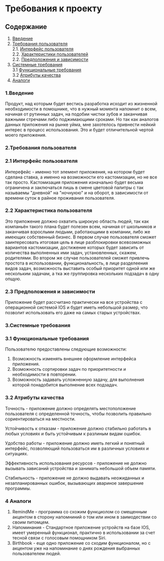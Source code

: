 # Требования к проекту

## Содержание
1. [Введение](#1)
2. [Требования пользователя](#2) <br>
  2.1. [Интерфейс пользователя](#2.1) <br>
  2.2. [Характеристики пользователей](#2.2) <br>
  2.2. [Предположения и зависимости](#2.3) <br>
3. [Системные требования](#3) <br>
  3.1 [Функциональные требования](#3.1) <br>
  3.2 [Атрибуты качества](#3.2) <br>
4. [Аналоги](#4) <br>

### 1.Введение<a name="1"></a>
	
  Продукт, над которым будет вестись разработка исходит из жизненной необходимости в помошнике, что в нужный момента напомнит о всем, начиная от рутинных задач, на подобии чистки зубов и заканчивая важными стречами либо поджимающими сроками. 
	Но так как аналогов данных приложения на рынке  уйма, мне захотелось привнести нейкий интерес в процесс использования. Это и будет отличительной чертой моего приложения.

### 2.Требования пользователя<a name="2"></a>
### 2.1 Интерфейс пользователя<a name="2.1"></a>
Интерефейс - именно тот элемент приложения, на котором будет сделана ставка, а именно на возможности его кастомизации, но не все так просто. Кастомизация приложения изначально будет весьма ограничена и заключаться лишь в смене цветовой палитры с так называемы "дневной" на "ночнуюю" и на оборот, в зависимости от времени суток в райное проживания пользователя.

### 2.2 Характеристика пользователя<a name="2.2"></a>
  Это приложение должно охватить широкую область людей, так как компаньён такого плана будет полезен всем, начиная от школьников и заканчивая взрослыми людьми, работающими в компании, либо же имеющих собственный бизнес. В первом случае пользователя сможет заинтересовать итоговая цель в лице разблокировки всевозможных вариантов кастомизации, достижение которых будет зависить от количества выполненных ими задач, установленных, скажем, родителями. Во втором же случае пользователей сможет привлечь простота в использовании, функциональность, в лице разделеения видов задач, возможность выставить особый приоритет одной или же нескольким задачам, а тка же группировка нескольких подзадач в одну опщую.
  
### 2.3 Предположения и зависимости<a name="2.3"></a>
  Приложение будет рассчитано практически на все устройства с операционной системой IOS и будет иметь небольшой размер, что позволит использовать его даже на самых старых устройствах. 

### 3.Системные требования<a name="3"></a>
### 3.1 Функциональные требования<a name="3.1"></a>
Пользователю предоставлены следующие возможности:
1.	Возможность изменять внешнее оформление интерфейса приложения.
2.	Возможность сортировки задач по приоритетности и необходимости в повторении.
3.	Возможность задавать усложненную задачу, для выполнения которой понадобится выполнение всех подзадач.

### 3.2 Атрибуты качества<a name="3.2"></a>

Точность - приложение должно определять местоположение пользователя с определенной точность, чтобы позволить правильно сориентироваться на местности.<br>

Устойчивость к отказам - приложение должно стабильно работать в любых условиях и быть устойчивым к разлиным видам ошибок.<br>

Удобство работы - приложение должно иметь легкий и понятный интерфейс, позволяющий пользоваться им в различных условиях и ситуациях.<br>

Эффективность использования ресурсов - приложение не должно вызывать зависаний устройства и занимать небольшой объем памяти.<br>

Стабильность - приложение не должно выдавать неожиданных и незапланированных ошибок, вызывающих авариное завершение программы.<br>
  
### 4 Аналоги<a name="4"></a>
1.	RemindMe - программа со схожим функциолом со смещенным акцентом в сторону напомниний о том или ином в заимодествии со своим питомцем.
2.	Напоминания - Стандартное приложение устройств на базе IOS, имеет умеренный функционал, практично в использовании за счет тесной связи с голосовым помощником Siri.
3.	Birthbook - еще одно приложение со сходим функционалом, но с акцентом уже на напоминание о днях рождения выбранных пользователем людей.

